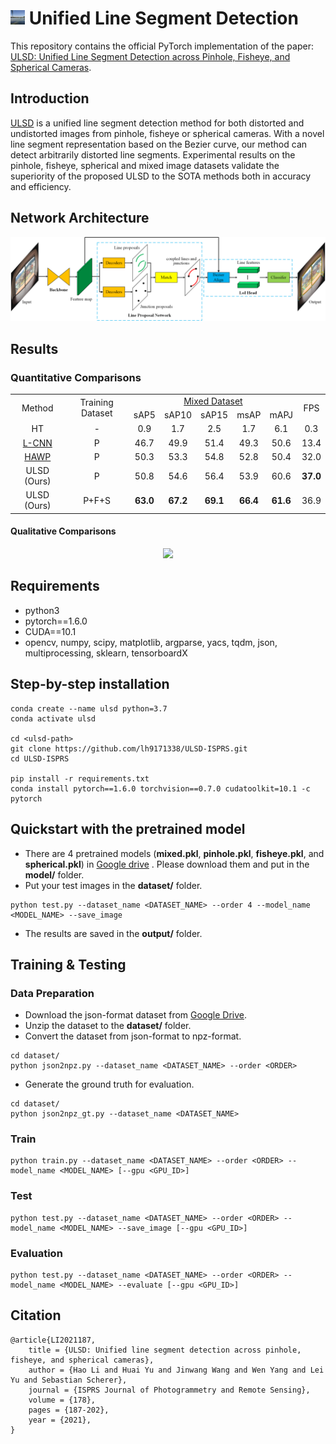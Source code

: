 [<img height="23" src="https://github.com/lh9171338/Outline/blob/master/icon.jpg"/>](https://github.com/lh9171338/Outline) Unified Line Segment Detection
===
This repository contains the official PyTorch implementation of the paper: [ULSD: Unified Line Segment Detection across Pinhole, Fisheye, and Spherical Cameras](https://www.sciencedirect.com/science/article/abs/pii/S0924271621001623).

## Introduction
[ULSD](https://arxiv.org/abs/2011.03174) is a unified line segment detection method for both distorted and undistorted images from pinhole, fisheye or spherical cameras. With a novel line segment representation based on the Bezier curve, our method can detect arbitrarily distorted line segments. Experimental results on the pinhole, fisheye, spherical and mixed image datasets validate the superiority of the proposed ULSD to the SOTA methods both in accuracy and efficiency.

## Network Architecture
<p align="center"><img width="600" src="figure/Network.png"/></p>
    
## Results

### Quantitative Comparisons

<html>
<table align="center">
	<tr>
		<td rowspan="2" colspan="1" align="center">Method</td>
		<td rowspan="2" colspan="1" align="center">Training Dataset</td>
		<td rowspan="1" colspan="5" align="center"><a href="https://github.com/zhou13/lcnn">Mixed Dataset</a></td>
		<td rowspan="2" colspan="1" align="center">FPS</td>
	</tr>
	<tr>
		<td align="center">sAP5</td>
		<td align="center">sAP10</td>
		<td align="center">sAP15</td>
		<td align="center">msAP</td>
		<td align="center">mAPJ</td>
	</tr>
	<tr>
		<td align="center">HT</td>
		<td align="center">-</td>
		<td align="center">0.9</td>
		<td align="center">1.7</td>
		<td align="center">2.5</td>
		<td align="center">1.7</td>
		<td align="center">6.1</td>
		<td align="center">0.3</td>
	</tr>
	<tr>
		<td align="center"><a href="https://github.com/zhou13/lcnn">L-CNN</a></td>
		<td align="center">P</td>
		<td align="center">46.7</td>
		<td align="center">49.9</td>
		<td align="center">51.4</td>
		<td align="center">49.3</td>
		<td align="center">50.6</td>
		<td align="center">13.4</td>
	</tr>
	<tr>
		<td align="center"><a href="https://github.com/cherubicXN/hawp">HAWP</a></td>
		<td align="center">P</td>
		<td align="center">50.3</td>
		<td align="center">53.3</td>
		<td align="center">54.8</td>
		<td align="center">52.8</td>
		<td align="center">50.4</td>
		<td align="center">32.0</td>
	</tr>
	<tr>
		<td align="center">ULSD (Ours)</td>
		<td align="center">P</td>
		<td align="center">50.8</td>
		<td align="center">54.6</td>
		<td align="center">56.4</td>
		<td align="center">53.9</td>
		<td align="center">60.6</td>
		<td align="center"><b>37.0</b></td>
	</tr>
	<tr>
		<td align="center">ULSD (Ours)</td>
		<td align="center">P+F+S</td>
		<td align="center"><b>63.0</b></td>
		<td align="center"><b>67.2</b></td>
		<td align="center"><b>69.1</b></td>
		<td align="center"><b>66.4</b></td>
		<td align="center"><b>61.6</b></td>
		<td align="center">36.9</td>
	</tr>
</table>
</html>

#### Qualitative Comparisons

<p align="center">
    <img src="figure/Qualitative-mixed.png"/>
</p> 


## Requirements

* python3
* pytorch==1.6.0
* CUDA==10.1
* opencv, numpy, scipy, matplotlib, argparse, yacs, tqdm, json, multiprocessing, sklearn, tensorboardX

## Step-by-step installation
```shell
conda create --name ulsd python=3.7
conda activate ulsd

cd <ulsd-path>
git clone https://github.com/lh9171338/ULSD-ISPRS.git
cd ULSD-ISPRS

pip install -r requirements.txt
conda install pytorch==1.6.0 torchvision==0.7.0 cudatoolkit=10.1 -c pytorch
```

## Quickstart with the pretrained model
* There are 4 pretrained models (**mixed.pkl**, **pinhole.pkl**, **fisheye.pkl**, and **spherical.pkl**) in [Google drive](https://drive.google.com/drive/folders/1QyNjfLKoKqX8smi3e922Z8PEeBZid_St)
. Please download them and put in the **model/** folder.
* Put your test images in the **dataset/** folder.
```shell
python test.py --dataset_name <DATASET_NAME> --order 4 --model_name <MODEL_NAME> --save_image
```
* The results are saved in the **output/** folder.

## Training & Testing

### Data Preparation

* Download the json-format dataset from [Google Drive]().
* Unzip the dataset to the **dataset/** folder.
* Convert the dataset from json-format to npz-format.
```shell
cd dataset/
python json2npz.py --dataset_name <DATASET_NAME> --order <ORDER>
```

* Generate the ground truth for evaluation.
```shell
cd dataset/
python json2npz_gt.py --dataset_name <DATASET_NAME>
```

### Train

```shell
python train.py --dataset_name <DATASET_NAME> --order <ORDER> --model_name <MODEL_NAME> [--gpu <GPU_ID>]
```

### Test

```shell
python test.py --dataset_name <DATASET_NAME> --order <ORDER> --model_name <MODEL_NAME> --save_image [--gpu <GPU_ID>]
```

### Evaluation

```shell
python test.py --dataset_name <DATASET_NAME> --order <ORDER> --model_name <MODEL_NAME> --evaluate [--gpu <GPU_ID>]
```

## Citation
```
@article{LI2021187,
    title = {ULSD: Unified line segment detection across pinhole, fisheye, and spherical cameras},
    author = {Hao Li and Huai Yu and Jinwang Wang and Wen Yang and Lei Yu and Sebastian Scherer},
    journal = {ISPRS Journal of Photogrammetry and Remote Sensing},
    volume = {178},
    pages = {187-202},
    year = {2021},
}
```

